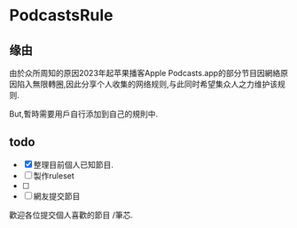 # PodcastsRule

## 缘由
由於众所周知的原因2023年起苹果播客Apple Podcasts.app的部分节目因網絡原因陷入無限轉圈,因此分享个人收集的网络规则,与此同时希望集众人之力维护该规则.

But,暫時需要用戶自行添加到自己的規則中.


## todo
- [x] 整理目前個人已知節目.
- [ ] 製作ruleset
- [ ] 
- [ ] 網友提交節目

歡迎各位提交個人喜歡的節目 /筆芯.



